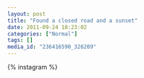 ```yaml
---
layout: post
title: "Found a closed road and a sunset"
date: 2011-09-24 18:23:02
categories: ["Normal"]
tags: []
media_id: "236416590_326209"
---
```


{% instagram %}
